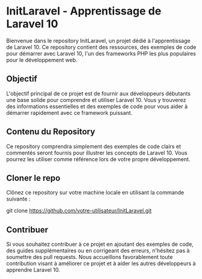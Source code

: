 # InitLaravel - Apprentissage de Laravel 10

Bienvenue dans le repository InitLaravel, un projet dédié à l'apprentissage de Laravel 10. Ce repository contient des ressources, des exemples de code pour démarrer avec Laravel 10, l'un des frameworks PHP les plus populaires pour le développement web.

## Objectif

L'objectif principal de ce projet est de fournir aux développeurs débutants une base solide pour comprendre et utiliser Laravel 10. Vous y trouverez des informations essentielles et des exemples de code pour vous aider à démarrer rapidement avec ce framework puissant.

## Contenu du Repository

Ce repository comprendra simplement des exemples de code clairs et commentés seront fournis pour illustrer les concepts de Laravel 10. Vous pourrez les utiliser comme référence lors de votre propre développement.

## Cloner le repo

Clônez ce repository sur votre machine locale en utilisant la commande suivante :

git clone https://github.com/votre-utilisateur/InitLaravel.git

## Contribuer

Si vous souhaitez contribuer à ce projet en ajoutant des exemples de code, des guides supplémentaires ou en corrigeant des erreurs, n'hésitez pas à soumettre des pull requests. Nous accueillons favorablement toute contribution visant à améliorer ce projet et à aider les autres développeurs à apprendre Laravel 10.